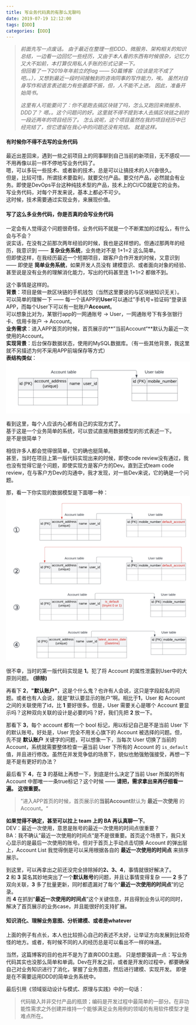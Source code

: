 ```yaml
---
title: 写业务代码真的有那么无聊吗  
date: 2019-07-19 12:12:00  
tags: [DDD]   
categories: [DDD]  
---
```



> _前面先写一点废话。_
>_由于最近在整理一些DDD、微服务、架构相关的知识总结，一边看一边回忆一些经历，又由于本人看的东西有时候很杂，记忆力又大不如前，本打算仅用私人手账的形式记录一下。_  
_但回看了一下2019年年前立的flag —— 50篇博客（应该是完不成了吧。。），又想到最近一段时间接触到的咨询同事的写作能力，唉。_
_虽然对自身写作和语言表述能力有些萎靡不振，但，人不能不上进。_
_因此，准备开始简书。_
>
>_这里有人可能要问了：你不是跑去搞区块链了吗，怎么又跑回来微服务、DDD了？_
_嗯。。这个问题问的好。这里就不得不提到本人去搞区块链之前的一段近两年的项目经历了。_
_怎么说呢，这个项目虽然在我的项目经历中已经完结了，但它遗留在我心中的问题还没有完结。_
_就是这样。_

#### 有时候你不得不去写的业务代码
最近出差回来，遇到一些之前项目上的同事聊到自己当前的新项目，无不感叹——不用再像以前一样不停地写业务代码了。  
嗯，可以多玩一些技术、或者新的技术，总是可以让搞技术的人兴奋很久。  
但是，比较可惜，所谓技术要盈利，就要交付产品。要交付产品，必然就会有业务。即使是DevOps平台这种纯技术型的产品，技术上的CI/CD就是它的业务。  
写业务代码，对每个开发来说，基本上都必不可少。  
这时候，技术需要通过实现业务，来展现价值。  

#### 写了这么多业务代码，你是否真的会写业务代码
一定会有人觉得这个问题很奇怪，业务代码不就是一个不断累加的过程么，有什么会与不会？  
说实话，在没有之前那次两年经验的时候，我也是这样想的。但通过那两年的经历，我意识到 —— **复杂业务系统**，业务绝对不是 1+1=2 这么简单。  
但即使这样，在我经历最近一个短期项目，跟客户合作开发的时候，又意识到 —— 即使是 **简单业务系统**，如果开发人员没有 建模意识、或者面向对象的经验、甚至说是没有业务的理解消化能力，写出的代码甚至连 1+1=2 都做不到。
<!-- more -->

这个事情是这样的。  
**背景**：项目是做一款区块链的手机钱包（当然这里要说的与区块链知识无关）。  
可以简单的理解一下 —— 每一个该APP的**User**可以通过”手机号+验证码“登录该APP，而每个User下可以有一批账户**Account**。  
可以想象比对为，某银行app的一网通账号 -> User，一网通账号下有多张银行卡、信用卡账户 -> Account。  
**业务需求**：进入APP首页的时候，首页展示的**”当前Account“**默认为最近一次使用的Account。  
**实现背景**：后台保存数据状态，使用的MySQL数据库。（有一些其他背景，我这里就不另描述为何不采用APP前端保存等方式）  
**表结构类似**：  
![现有表结构](./写业务代码真的有那么无聊吗/question.png)

看到这里，每个人应该内心都有自己的实现方式了。  
基于这是一个业务简单的系统，可以尝试直接用数据模型的形式表述一下。  
是不是很简单？  

相信许多人都会觉得很简单，它的确也挺简单。  
甚至，当时在项目上第一版代码实现出来的时候，即使code review没有通过，我也没有觉得它是个问题，即使实现方是客户方的Dev。直到正式team code review，在与客户方Dev的沟通中，我才发现，对一些Dev来说，它的确是一个问题。  

那，看一下你实现的数据模型是下面哪一种：
![现有表结构](./写业务代码真的有那么无聊吗/answers.png)

很不幸，当时的第一版代码实现是 **1**。犯了将 Account 的属性泄露到User中的大原则问题。
**(排除)**

再看下 **2**，**"默认账户"**，这是个什么鬼？也许有人会说，这只是字段起名的问题。或者也有人会说，就是”默认要显示的账户“啊。相比于**1**，User 和 Account 之间的关联使用了id，比 **1** 要好很多。但是，User 需要关心是哪个 Account 要显示吗？这种双向关联的设计是必要的吗？好，我们先把 **2** 放一下。

那看下 **3**，每个 account 都有一个 bool 标记，用以标记自己是不是当前 User 下的默认账号。好处是，User 完全不用关心旗下的 Account 被选择的问题。但，先不提 **默认账户** 关键字的问题，可以想象一下，当每次 User 切换了当前的 Account，系统就需要整体检查一遍当前 User 下所有的 Account 的 `is_default`值，并且进行修改。虽然在并发竞争低的场景下，貌似也勉强勉强接受，再想一下是不是有更好的办法？

最后看下 **4**，在 **3** 的基础上再想一下，到底是什么决定了当前 User 所属的所有 Account 中那唯一一条true标记？这个时候 —— **请把，需求拿出来再仔细看一遍。**
**这很重要。**
> ”进入APP首页的时候，首页展示的**当前Account**默认为 **最近一次使用** 的 Account。“

**如果觉得不确定，甚至可以拉上 team 上的 BA 再认真聊一下**。  
DEV：最近一次使用，意思是账号的最近一次使用的时间点很重要？  
BA：我不确认”最近一次使用的时间点“是不是很重要。首页这个场景下，我只关心显示的是最后一次使用的账号。但对于首页上手动点击切换 Account 的弹出层上，Account List 我觉得倒是可以采用根据各自的 **最近一次使用的时间点** 来排序展示。

到这里，可以再拿出之前还没完全排除掉的**2、3、4**，事情就很好解决了。  
**2** 和 **3** 莫名其妙地突出了一个**默认账号**的问题，并且让事情变得复杂 —— **2** 多了双向关联，**3** 多了批量更新，同时都遗漏对了每个“**最近一次使用的时间点**”的记录。  
而 **4** 在抓到“**最近一次使用的时间点**”这个关键信息，并且得到业务认可的同时，解决了首页展示的业务case，并且能很好的支持扩展。  

#### 知识消化、理解业务意图、分析建模、或者是whatever
上面的例子有点长，本人也比较担心自己的表述不太好，让举证方向发展到比较奇怪的地方。或者，有时候不同的人的经历总是可以看出不一样的味道。

当然，这篇博客的目的也并不是为了直奔DDD主题。
只是想要强调一点：写业务代码其实也没那么简单和单调。Dev在开发之前，或者是开发的过程中，都要确保自己对业务知识进行了消化，掌握了业务意图，然后进行建模、实现开发。
即便是在不需要运用DDD的简单业务系统中。

最后引用《领域驱动设计与模式、原理与实践》中的一句话：
> 代码输入并非交付产品的瓶颈；编码是开发过程中最简单的一部分。在非功能性需求之外创建并维持一个能够满足业务用例的领域的有用软件模型才是难点所在。

